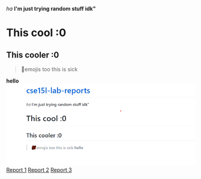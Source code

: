 *ha*
**I'm just trying random stuff idk"**
# This cool :0
## This cooler :0
> 💯emojis too this is sick

**hello**
![image](Ss.png)
[Report 1](https://jgong7.github.io/cse15l-lab-reports/lab-report-1-week-2.html)
[Report 2](https://jgong7.github.io/cse15l-lab-reports/lab-report-2-week-4.html)
[Report 3](https://jgong7.github.io/cse15l-lab-reports/lab-report-3-week-6.html)
